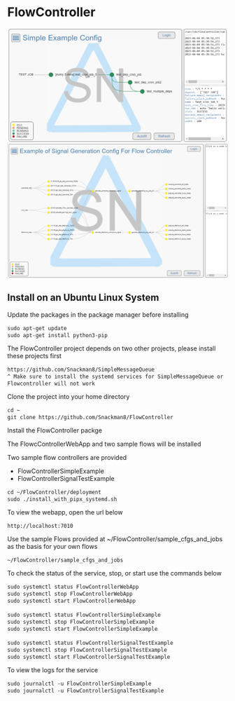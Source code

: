 # FlowController

<img width=600 src="https://github.com/Snackman8/FlowController/raw/main/docs/FlowControllerSimpleExample.png">

<img width=600 src="https://github.com/Snackman8/FlowController/raw/main/docs/FlowControllerSignalTestExample.png">

## Install on an Ubuntu Linux System
Update the packages in the package manager before installing
```
sudo apt-get update
sudo apt-get install python3-pip
```

The FlowController project depends on two other projects, please install these projects first
```
https://github.com/Snackman8/SimpleMessageQueue
^ Make sure to install the systemd services for SimpleMessageQueue or Flowcontroller will not work
```

Clone the project into your home directory
```
cd ~
git clone https://github.com/Snackman8/FlowController
```

Install the FlowController packge

The FlowcControllerWebApp and two sample flows will be installed

Two sample flow controllers are provided
* FlowControllerSimpleExample
* FlowControllerSignalTestExample

```
cd ~/FlowController/deployment
sudo ./install_with_pipx_systemd.sh
```

To view the webapp, open the url below
```
http://localhost:7010
```

Use the sample Flows provided at ~/FlowController/sample_cfgs_and_jobs as the basis for your own flows
```
~/FlowController/sample_cfgs_and_jobs
```

To check the status of the service, stop, or start use the commands below
```
sudo systemctl status FlowControllerWebApp
sudo systemctl stop FlowControllerWebApp
sudo systemctl start FlowControllerWebApp

sudo systemctl status FlowControllerSimpleExample
sudo systemctl stop FlowControllerSimpleExample
sudo systemctl start FlowControllerSimpleExample

sudo systemctl status FlowControllerSignalTestExample
sudo systemctl stop FlowControllerSignalTestExample
sudo systemctl start FlowControllerSignalTestExample

```

To view the logs for the service
```
sudo journalctl -u FlowControllerSimpleExample
sudo journalctl -u FlowControllerSignalTestExample
```
